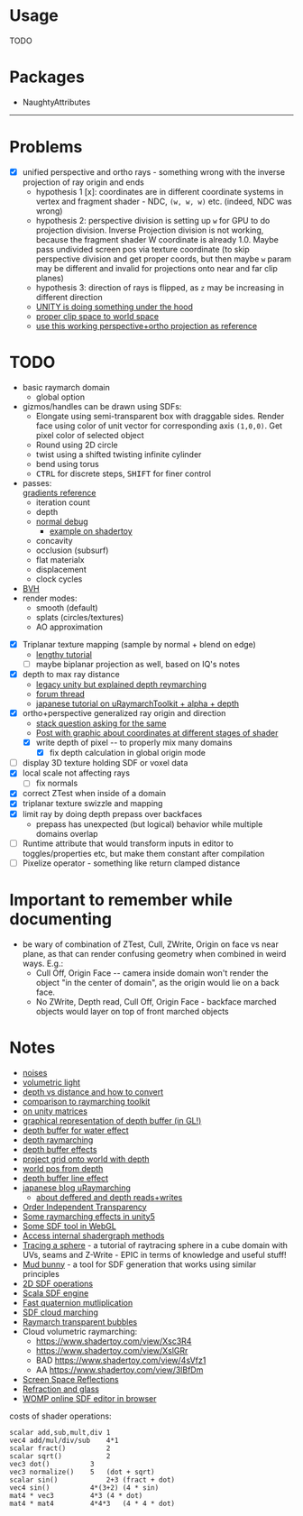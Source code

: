 # Usage

TODO

# Packages

- NaughtyAttributes

---

# Problems

- [x] unified perspective and ortho rays - something wrong with the inverse projection of ray origin and ends
  - hypothesis 1 [x]: coordinates are in different coordinate systems in vertex and fragment shader - NDC, `(w, w, w)` etc. (indeed, NDC was wrong)
  - hypothesis 2: perspective division is setting up `w` for GPU to do projection division. Inverse Projection division is not working, because the fragment shader W coordinate is already 1.0. Maybe pass undivided screen pos via texture coordinate (to skip perspective division and get proper coords, but then maybe `w` param may be different and invalid for projections onto near and far clip planes)
  - hypothesis 3: direction of rays is flipped, as `z` may be increasing in different direction
  - [UNITY is doing something under the hood](https://forum.unity.com/threads/does-unity_matrix_mv-unity_matrix_it_mv-identity.199032/)
  - [proper clip space to world space](https://feepingcreature.github.io/math.html)
  - [use this working perspective+ortho projection as reference](https://www.shadertoy.com/view/WtfGW2)

# TODO

- basic raymarch domain
  - global option
- gizmos/handles can be drawn using SDFs:
  - Elongate using semi-transparent box with draggable sides. Render face using color of unit vector for corresponding axis `(1,0,0)`. Get pixel color of selected object 
  - Round using 2D circle
  - twist using a shifted twisting infinite cylinder
  - bend using torus
  - <kbd>CTRL</kbd> for discrete steps, <kbd>SHIFT</kbd> for finer control
- passes:  
  [gradients reference](https://www.andrewnoske.com/wiki/Code_-_heatmaps_and_color_gradients)
  - iteration count
  - depth
  - [normal debug](https://www.falloutsoftware.com/tutorials/gl/normal-map.html)
    - [example on shadertoy](https://www.shadertoy.com/view/XsfXDr)
  - concavity
  - occlusion (subsurf)
  - flat materialx
  - displacement
  - clock cycles
- [BVH](https://iquilezles.org/www/articles/sdfbounding/sdfbounding.htm)
- render modes:
  - smooth (default)
  - splats (circles/textures)
  - AO approximation
- [x] Triplanar texture mapping (sample by normal + blend on edge)
  - [lengthy tutorial](https://catlikecoding.com/unity/tutorials/advanced-rendering/triplanar-mapping/)
  - [ ] maybe biplanar projection as well, based on IQ's notes
- [x] depth to max ray distance
  - [legacy unity but explained depth reymarching](https://adrianb.io/2016/10/01/raymarching.html)
  - [forum thread](https://forum.unity.com/threads/raymarcher-with-depth-buffer.877936/)
  - [japanese tutorial on uRaymarchToolkit + alpha + depth](https://tips.hecomi.com/entry/2018/12/31/211448)
- [x] ortho+perspective generalized ray origin and direction
  - [stack question asking for the same](https://stackoverflow.com/questions/2354821/raycasting-how-to-properly-apply-a-projection-matrix)
  - [Post with graphic about coordinates at different stages of shader](https://forum.unity.com/threads/what-does-the-function-computescreenpos-in-unitycg-cginc-do.294470/)
  - [x] write depth of pixel -- to properly mix many domains
    - [x] fix depth calculation in global origin mode
- [ ] display 3D texture holding SDF or voxel data
- [X] local scale not affecting rays
  - [ ] fix normals
- [X] correct ZTest when inside of a domain
- [X] triplanar texture swizzle and mapping
- [X] limit ray by doing depth prepass over backfaces
  - prepass has unexpected (but logical) behavior while multiple domains overlap
- [ ] Runtime attribute that would transform inputs in editor to toggles/properties etc, but make them constant after compilation
- [ ] Pixelize operator - something like return clamped distance 

# Important to remember while documenting

- be wary of combination of ZTest, Cull, ZWrite, Origin on face vs near plane, as that can render confusing geometry when combined in weird ways. E.g.: 
  - Cull Off, Origin Face -- camera inside domain won't render the object "in the center of domain", as the origin would lie on a back face.
  - No ZWrite, Depth read, Cull Off, Origin Face - backface marched objects would layer on top of front marched objects

# Notes

- [noises](https://lodev.org/cgtutor/randomnoise.html)
- [volumetric light](https://fvcaputo.github.io/2017/05/02/ray-marching.html)
- [depth vs distance and how to convert](https://forum.unity.com/threads/direction-from-camera-to-pixel-is-slightly-shifted-around-the-edges-of-the-screen.1151969/)
- [comparison to raymarching toolkit](https://kev.town/raymarching-toolkit/limitations/)
- [on unity matrices](https://forum.unity.com/threads/does-unity_matrix_mv-unity_matrix_it_mv-identity.199032/#post-1350131)
- [graphical representation of depth buffer (in GL!)](https://twitter.com/warrenm/status/511672050625163264)
- [depth buffer for water effect](https://www.edraflame.com/blog/custom-shader-depth-texture-sampling/)
- [depth raymarching](https://www.youtube.com/watch?v=iZ6ARyKnD-k)
- [depth buffer effects](https://www.youtube.com/watch?v=yUVrtPCsCb0)
- [project grid onto world with depth](https://github.com/keijiro/DepthInverseProjection)
- [world pos from depth](https://forum.unity.com/threads/world-position-from-depth.151466/)
- [depth buffer line effect](https://www.ronja-tutorials.com/post/017-postprocessing-depth/)
- [japanese blog uRaymarching](https://tips.hecomi.com/entry/2019/01/27/233137)
  - [about deffered and depth reads+writes](https://tips.hecomi.com/entry/2018/12/31/211448)
- [Order Independent Transparency](http://casual-effects.blogspot.com/2014/03/weighted-blended-order-independent.html)
- [Some raymarching effects in unity5](https://github.com/i-saint/Unity5Effects)
- [Some SDF tool in WebGL](https://www.gsn-lib.org/docs/gallery.php?projectName=RaymarchingSDF&graphName=SignedDistanceField3D)
- [Access internal shadergraph methods](https://forum.unity.com/threads/how-to-modify-unity-packages-using-custom-code-and-files-and-also-export-custom-package.799170/)
- [Tracing a sphere](https://bgolus.medium.com/rendering-a-sphere-on-a-quad-13c92025570c) - a tutorial of raytracing sphere in a cube domain with UVs, seams and Z-Write - EPIC in terms of knowledge and useful stuff!
- [Mud bunny](http://longbunnylabs.com/mudbun/) - a tool for SDF generation that works using similar principles
- [2D SDF operations](https://www.ronja-tutorials.com/post/035-2d-sdf-combination/)
- [Scala SDF engine](https://github.com/sungiant/sdf)
- [Fast quaternion mutliplication](https://blog.molecular-matters.com/2013/05/24/a-faster-quaternion-vector-multiplication/)
- [SDF cloud marching](https://www.shadertoy.com/view/ssc3z4)
- [Raymarch transparent bubbles](https://blog.csdn.net/weixin_39967405/article/details/111625326)
- Cloud volumetric raymarching:
  - https://www.shadertoy.com/view/Xsc3R4
  - https://www.shadertoy.com/view/XslGRr
  - BAD https://www.shadertoy.com/view/4sVfz1
  - AA https://www.shadertoy.com/view/3lBfDm
- [Screen Space Reflections](https://lettier.github.io/3d-game-shaders-for-beginners/screen-space-reflection.html)
- [Refraction and glass](https://www.shadertoy.com/view/flcSW2)
- [WOMP online SDF editor in browser](https://alpha.womp3d.com)

costs of shader operations:
```
scalar add,sub,mult,div	1
vec4 add/mul/div/sub	4*1
scalar fract()	        2
scalar sqrt()	        2
vec3 dot()	        3
vec3 normalize()	5	(dot + sqrt)
scalar sin()	        2+3	(fract + dot)
vec4 sin()	        4*(3+2)	(4 * sin)
mat4 * vec3	        4*3	(4 * dot)
mat4 * mat4	        4*4*3	(4 * 4 * dot)
```
